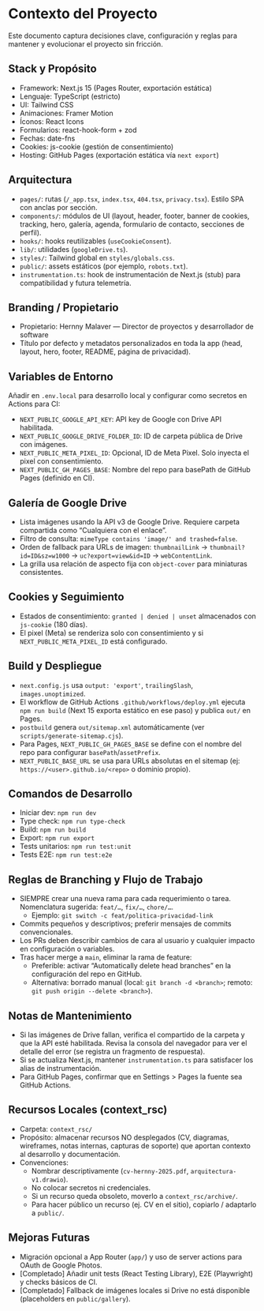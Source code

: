 # Contexto del Proyecto

Este documento captura decisiones clave, configuración y reglas para mantener y evolucionar el proyecto sin fricción.

## Stack y Propósito
- Framework: Next.js 15 (Pages Router, exportación estática)
- Lenguaje: TypeScript (estricto)
- UI: Tailwind CSS
- Animaciones: Framer Motion
- Íconos: React Icons
- Formularios: react-hook-form + zod
- Fechas: date-fns
- Cookies: js-cookie (gestión de consentimiento)
- Hosting: GitHub Pages (exportación estática vía `next export`)

## Arquitectura
- `pages/`: rutas (`/_app.tsx`, `index.tsx`, `404.tsx`, `privacy.tsx`). Estilo SPA con anclas por sección.
- `components/`: módulos de UI (layout, header, footer, banner de cookies, tracking, hero, galería, agenda, formulario de contacto, secciones de perfil).
- `hooks/`: hooks reutilizables (`useCookieConsent`).
- `lib/`: utilidades (`googleDrive.ts`).
- `styles/`: Tailwind global en `styles/globals.css`.
- `public/`: assets estáticos (por ejemplo, `robots.txt`).
- `instrumentation.ts`: hook de instrumentación de Next.js (stub) para compatibilidad y futura telemetría.

## Branding / Propietario
- Propietario: Hernny Malaver — Director de proyectos y desarrollador de software
- Título por defecto y metadatos personalizados en toda la app (head, layout, hero, footer, README, página de privacidad).

## Variables de Entorno
Añadir en `.env.local` para desarrollo local y configurar como secretos en Actions para CI:
- `NEXT_PUBLIC_GOOGLE_API_KEY`: API key de Google con Drive API habilitada.
- `NEXT_PUBLIC_GOOGLE_DRIVE_FOLDER_ID`: ID de carpeta pública de Drive con imágenes.
- `NEXT_PUBLIC_META_PIXEL_ID`: Opcional, ID de Meta Pixel. Solo inyecta el pixel con consentimiento.
- `NEXT_PUBLIC_GH_PAGES_BASE`: Nombre del repo para basePath de GitHub Pages (definido en CI).

## Galería de Google Drive
- Lista imágenes usando la API v3 de Google Drive. Requiere carpeta compartida como “Cualquiera con el enlace”.
- Filtro de consulta: `mimeType contains 'image/' and trashed=false`.
- Orden de fallback para URLs de imagen: `thumbnailLink` -> `thumbnail?id=ID&sz=w1000` -> `uc?export=view&id=ID` -> `webContentLink`.
- La grilla usa relación de aspecto fija con `object-cover` para miniaturas consistentes.

## Cookies y Seguimiento
- Estados de consentimiento: `granted | denied | unset` almacenados con `js-cookie` (180 días).
- El pixel (Meta) se renderiza solo con consentimiento y si `NEXT_PUBLIC_META_PIXEL_ID` está configurado.

## Build y Despliegue
- `next.config.js` usa `output: 'export'`, `trailingSlash`, `images.unoptimized`.
- El workflow de GitHub Actions `.github/workflows/deploy.yml` ejecuta `npm run build` (Next 15 exporta estático en ese paso) y publica `out/` en Pages.
- `postbuild` genera `out/sitemap.xml` automáticamente (ver `scripts/generate-sitemap.cjs`).
- Para Pages, `NEXT_PUBLIC_GH_PAGES_BASE` se define con el nombre del repo para configurar `basePath`/`assetPrefix`.
- `NEXT_PUBLIC_BASE_URL` se usa para URLs absolutas en el sitemap (ej: `https://<user>.github.io/<repo>` o dominio propio).

## Comandos de Desarrollo
- Iniciar dev: `npm run dev`
- Type check: `npm run type-check`
- Build: `npm run build`
- Export: `npm run export`
 - Tests unitarios: `npm run test:unit`
 - Tests E2E: `npm run test:e2e`

## Reglas de Branching y Flujo de Trabajo
- SIEMPRE crear una nueva rama para cada requerimiento o tarea. Nomenclatura sugerida: `feat/…`, `fix/…`, `chore/…`.
  - Ejemplo: `git switch -c feat/politica-privacidad-link`
- Commits pequeños y descriptivos; preferir mensajes de commits convencionales.
- Los PRs deben describir cambios de cara al usuario y cualquier impacto en configuración o variables.
- Tras hacer merge a `main`, eliminar la rama de feature:
  - Preferible: activar “Automatically delete head branches” en la configuración del repo en GitHub.
  - Alternativa: borrado manual (local: `git branch -d <branch>`; remoto: `git push origin --delete <branch>`).

## Notas de Mantenimiento
- Si las imágenes de Drive fallan, verifica el compartido de la carpeta y que la API esté habilitada. Revisa la consola del navegador para ver el detalle del error (se registra un fragmento de respuesta).
- Si se actualiza Next.js, mantener `instrumentation.ts` para satisfacer los alias de instrumentación.
- Para GitHub Pages, confirmar que en Settings > Pages la fuente sea GitHub Actions.

## Recursos Locales (context_rsc)
- Carpeta: `context_rsc/`
- Propósito: almacenar recursos NO desplegados (CV, diagramas, wireframes, notas internas, capturas de soporte) que aportan contexto al desarrollo y documentación.
- Convenciones:
  - Nombrar descriptivamente (`cv-hernny-2025.pdf`, `arquitectura-v1.drawio`).
  - No colocar secretos ni credenciales.
  - Si un recurso queda obsoleto, moverlo a `context_rsc/archive/`.
  - Para hacer público un recurso (ej. CV en el sitio), copiarlo / adaptarlo a `public/`.

## Mejoras Futuras
- Migración opcional a App Router (`app/`) y uso de server actions para OAuth de Google Photos.
- [Completado] Añadir unit tests (React Testing Library), E2E (Playwright) y checks básicos de CI.
- [Completado] Fallback de imágenes locales si Drive no está disponible (placeholders en `public/gallery`).
